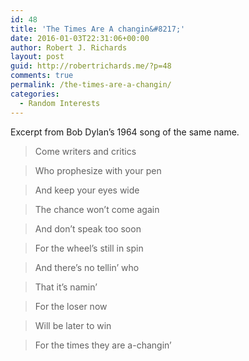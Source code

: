 ```yaml
---
id: 48
title: 'The Times Are A changin&#8217;'
date: 2016-01-03T22:31:06+00:00
author: Robert J. Richards
layout: post
guid: http://robertrichards.me/?p=48
comments: true
permalink: /the-times-are-a-changin/
categories:
  - Random Interests
---
```

Excerpt from Bob Dylan&#8217;s 1964 song of the same name.

> Come writers and critics
  
> Who prophesize with your pen
  
> And keep your eyes wide
  
> The chance won&#8217;t come again
  
> And don&#8217;t speak too soon
  
> For the wheel&#8217;s still in spin
  
> And there&#8217;s no tellin&#8217; who
  
> That it&#8217;s namin&#8217;
  
> For the loser now
  
> Will be later to win
  
> For the times they are a-changin&#8217;